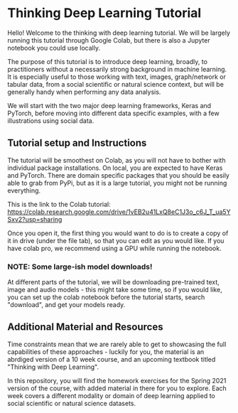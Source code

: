 # Thinking Deep Learning Tutorial

Hello! Welcome to the thinking with deep learning tutorial. We will be largely running this tutorial through Google Colab, but there is also a Jupyter notebook you could use locally.  

The purpose of this tutorial is to introduce deep learning, broadly, to practitioners without a necessarily strong background in machine learning. It is especially useful to those working with text, images, graph/network or tabular data, from a social scientific or natural science context, but will be generally handy when performing any data analysis. 

We will start with the two major deep learning frameworks, Keras and PyTorch, before moving into different data specific examples, with a few illustrations using social data. 

## Tutorial setup and Instructions

The tutorial will be smoothest on Colab, as you will not have to bother with individual package installations. On local, you are expected to have Keras and PyTorch. There are domain specific packages that you should be easily able to grab from PyPi, but as it is a large tutorial, you might not be running everything. 

This is the link to the Colab tutorial: https://colab.research.google.com/drive/1vEB2u41LxQ8eC1J3o_c6J_T_ua5YSxv2?usp=sharing

Once you open it, the first thing you would want to do is to create a copy of it in drive (under the file tab), so that you can edit as you would like. If you have colab pro, we recommend using a GPU while running the notebook.

### NOTE: Some large-ish model downloads!

At different parts of the tutorial, we will be downloading pre-trained text, image and audio models - this might take some time, so if you would like, you can set up the colab notebook before the tutorial starts, search "download", and get your models ready. 

## Additional Material and Resources

Time constraints mean that we are rarely able to get to showcasing the full capabilities of these approaches - luckily for you, the material is an abrdiged version of a 10 week course, and an upcoming textbook titled "Thinking with Deep Learning". 

In this repository, you will find the homework exercises for the Spring 2021 version of the course, with added material in there for you to explore. Each week covers a different modality or domain of deep learning applied to social scientific or natural science datasets.
